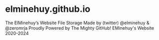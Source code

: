 # elminehuy.github.io
The ElMinehuy’s Website File Storage
Made by (twitter) @elminehuy & @zeromrja
Proudly Powered by The Mighty GitHub!
EMinehuy's Website 2020-2024